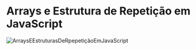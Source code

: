 # Arrays e Estrutura de Repetição em JavaScript

![ArraysEEstruturasDeRpepetiçãoEmJavaScript](https://user-images.githubusercontent.com/116371262/231881363-389843e0-ee88-4741-8845-cff5d7fb3404.png)